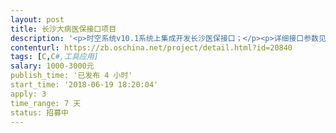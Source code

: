 ```yaml
---                
layout: post       
title: 长沙大病医保接口项目           
description: '<p>时空系统v10.1系统上集成开发长沙医保接口；</p><p>详细接口参数见附件！</p>'     
contenturl: https://zb.oschina.net/project/detail.html?id=20840      
tags: [C,C#,工具应用]            
salary: 1000-3000元          
publish_time: '已发布 4 小时'         
start_time: '2018-06-19 18:20:04'           
apply: 3                   
time_range: 7 天              
status: 招募中                  
---                 
```

